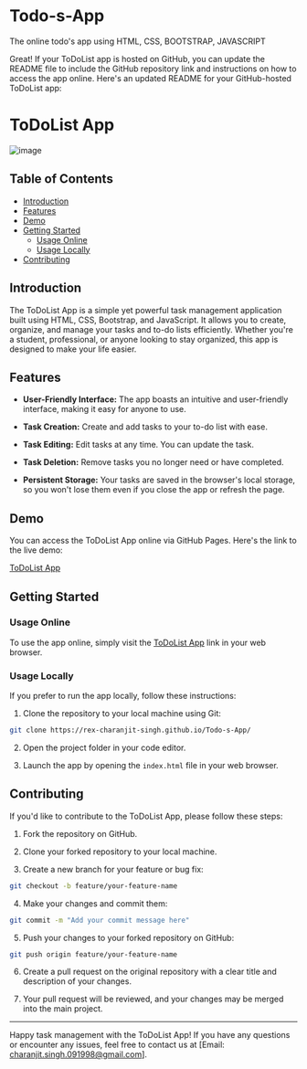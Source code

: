 # Todo-s-App
The online todo's app using HTML, CSS, BOOTSTRAP, JAVASCRIPT

Great! If your ToDoList app is hosted on GitHub, you can update the README file to include the GitHub repository link and instructions on how to access the app online. Here's an updated README for your GitHub-hosted ToDoList app:

# ToDoList App

![image](https://github.com/rex-Charanjit-singh/Todo-s-App/assets/130686123/6bcc6acb-e5cc-46fa-b87c-3b7b328650cf)


## Table of Contents

- [Introduction](#introduction)
- [Features](#features)
- [Demo](#demo)
- [Getting Started](#getting-started)
  - [Usage Online](#usage-online)
  - [Usage Locally](#usage-locally)
- [Contributing](#contributing)

## Introduction

The ToDoList App is a simple yet powerful task management application built using HTML, CSS, Bootstrap, and JavaScript. It allows you to create, organize, and manage your tasks and to-do lists efficiently. Whether you're a student, professional, or anyone looking to stay organized, this app is designed to make your life easier.

## Features

- **User-Friendly Interface:** The app boasts an intuitive and user-friendly interface, making it easy for anyone to use.

- **Task Creation:** Create and add tasks to your to-do list with ease.

- **Task Editing:** Edit tasks at any time. You can update the task.

- **Task Deletion:** Remove tasks you no longer need or have completed.

- **Persistent Storage:** Your tasks are saved in the browser's local storage, so you won't lose them even if you close the app or refresh the page.

## Demo

You can access the ToDoList App online via GitHub Pages. Here's the link to the live demo:

[ToDoList App](https://rex-charanjit-singh.github.io/Todo-s-App/)

## Getting Started

### Usage Online

To use the app online, simply visit the [ToDoList App](https://rex-charanjit-singh.github.io/Todo-s-App/) link in your web browser.

### Usage Locally

If you prefer to run the app locally, follow these instructions:

1. Clone the repository to your local machine using Git:

```bash
git clone https://rex-charanjit-singh.github.io/Todo-s-App/
```

2. Open the project folder in your code editor.

3. Launch the app by opening the `index.html` file in your web browser.

## Contributing

If you'd like to contribute to the ToDoList App, please follow these steps:

1. Fork the repository on GitHub.

2. Clone your forked repository to your local machine.

3. Create a new branch for your feature or bug fix:

```bash
git checkout -b feature/your-feature-name
```

4. Make your changes and commit them:

```bash
git commit -m "Add your commit message here"
```

5. Push your changes to your forked repository on GitHub:

```bash
git push origin feature/your-feature-name
```

6. Create a pull request on the original repository with a clear title and description of your changes.

7. Your pull request will be reviewed, and your changes may be merged into the main project.

---

Happy task management with the ToDoList App! If you have any questions or encounter any issues, feel free to contact us at [Email: charanjit.singh.091998@gmail.com].
